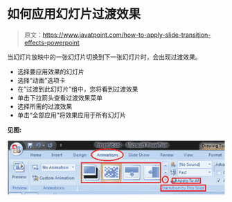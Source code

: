 # 如何应用幻灯片过渡效果

> 原文：<https://www.javatpoint.com/how-to-apply-slide-transition-effects-powerpoint>

当幻灯片放映中的一张幻灯片切换到下一张幻灯片时，会出现过渡效果。

*   选择要应用效果的幻灯片
*   选择“动画”选项卡
*   在“过渡到此幻灯片”组中，您将看到过渡效果
*   单击下拉箭头查看过渡效果菜单
*   选择所需的过渡效果
*   单击“全部应用”将效果应用于所有幻灯片

**见图:**

![MSpowerpoint How to apply slide transition effects 1](img/959867762a986b44287841f14d18fad5.png)